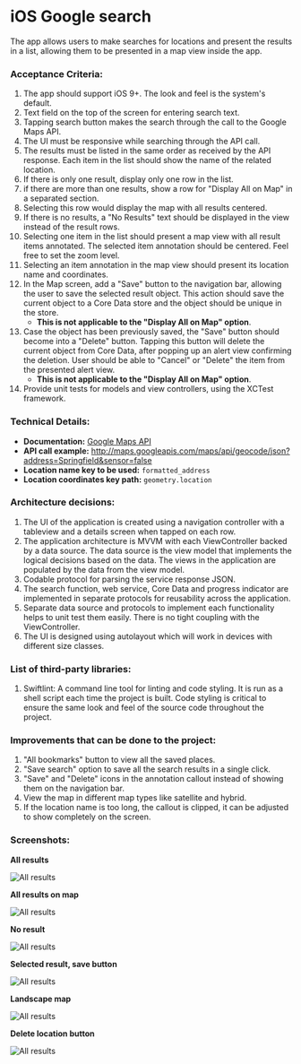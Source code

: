 # iOS Google search

The app allows users to make searches for locations and present the results in a list, allowing them to be presented in a map view inside the app.  

### Acceptance Criteria:

1. The app should support iOS 9+. The look and feel is the system's default.
1. Text field on the top of the screen for entering search text.
1. Tapping search button makes the search through the call to the Google Maps API.
1. The UI must be responsive while searching through the API call.
1. The results must be listed in the same order as received by the API response. Each item in the list should show the name of the related location.
1. If there is only one result, display only one row in the list.
1. if there are more than one results, show a row for "Display All on Map" in a separated section.
1. Selecting this row would display the map with all results centered.
1. If there is no results, a "No Results" text should be displayed in the view instead of the result rows.
1. Selecting one item in the list should present a map view with all result items annotated. The selected item annotation should be centered. Feel free to set the zoom level.
1. Selecting an item annotation in the map view should present its location name and coordinates.
1. In the Map screen, add a "Save" button to the navigation bar, allowing the user to save the selected result object. This action should save the current object to a Core Data store and the object should be unique in the store.
    * **This is not applicable to the "Display All on Map" option**.
1. Case the object has been previously saved, the "Save" button should become into a "Delete" button. Tapping this button will delete the current object from Core Data, after popping up an alert view confirming the deletion. User should be able to "Cancel" or "Delete" the item from the presented alert view.
    * **This is not applicable to the "Display All on Map" option**.
1. Provide unit tests for models and view controllers, using the XCTest framework.

### Technical Details:

* **Documentation:** [Google Maps API](https://developers.google.com/maps/documentation/geocoding/)
* **API call example:** http://maps.googleapis.com/maps/api/geocode/json?address=Springfield&sensor=false
* **Location name key to be used:** `formatted_address`
* **Location coordinates key path:** `geometry.location`

### Architecture decisions: 

1. The UI of the application is created using a navigation controller with a tableview and a details screen when tapped on each row.
2. The application architecture is MVVM with each ViewController backed by a data source. The data source is the view model that implements the logical decisions based on the data. The views in the application are populated by the data from the view model.
3. Codable protocol for parsing the service response JSON.
3. The search function, web service, Core Data and progress indicator are implemented in separate protocols for reusability across the application.
4. Separate data source and protocols to implement each functionality helps to unit test them easily. There is no tight coupling with the ViewController.
5. The UI is designed using autolayout which will work in devices with different size classes.

### List of third-party libraries:

1. Swiftlint: A command line tool for linting and code styling. It is run as a shell script each time the project is built. Code styling is critical to ensure the same look and feel of the source code throughout the project.


### Improvements that can be done to the project:
1. "All bookmarks" button to view all the saved places.
2. "Save search" option to save all the search results in a single click.
3. "Save" and "Delete" icons in the annotation callout instead of showing them on the navigation bar.
4. View the map in different map types like satellite and hybrid.
5. If the location name is too long, the callout is clipped, it can be adjusted to show completely on the screen.

### Screenshots:

**All results**

![All results](https://github.com/arungj/SearchAnywhere/blob/master/screenshots/1%20All%20results.png)

**All results on map**

![All results](https://github.com/arungj/SearchAnywhere/blob/master/screenshots/2%20All%20results%20on%20map.png)

**No result**

![All results](https://github.com/arungj/SearchAnywhere/blob/master/screenshots/3%20no%20result.png)

**Selected result, save button**

![All results](https://github.com/arungj/SearchAnywhere/blob/master/screenshots/4%20Selected%20result%2C%20save%20button.png)

**Landscape map**

![All results](https://github.com/arungj/SearchAnywhere/blob/master/screenshots/5%20landscape%20map.png)

**Delete location button**

![All results](https://github.com/arungj/SearchAnywhere/blob/master/screenshots/6%20delete%20button.png)